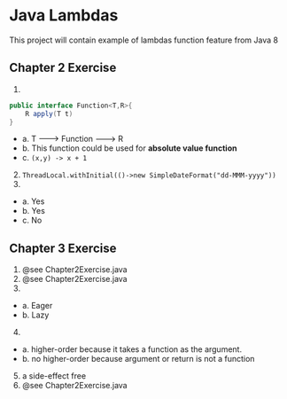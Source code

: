# Java Lambdas
This project will contain example of lambdas function feature from Java 8

## Chapter 2 Exercise
1.
```java
public interface Function<T,R>{
    R apply(T t)
}
```

* a. T ---> Function ---> R
* b. This function could be used for **absolute value function**
* c. `(x,y) -> x + 1`

2. `ThreadLocal.withInitial(()->new SimpleDateFormat("dd-MMM-yyyy"))`
3.
* a. Yes
* b. Yes
* c. No

## Chapter 3 Exercise
1. @see Chapter2Exercise.java
2. @see Chapter2Exercise.java
3.
* a. Eager
* b. Lazy
4.
* a. higher-order because it takes a function as the argument.
* b. no higher-order because argument or return is not a function
5. a side-effect free
6. @see Chapter2Exercise.java
